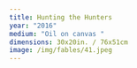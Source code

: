 ```yaml
---
title: Hunting the Hunters
year: "2016"
medium: "Oil on canvas "
dimensions: 30x20in. / 76x51cm
image: /img/fables/41.jpeg
---
```




